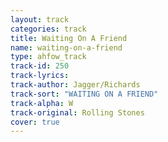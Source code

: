 ```yaml
---
layout: track
categories: track
title: Waiting On A Friend
name: waiting-on-a-friend
type: ahfow_track
track-id: 250
track-lyrics: 
track-author: Jagger/Richards
track-sort: "WAITING ON A FRIEND"
track-alpha: W
track-original: Rolling Stones
cover: true
---
```

